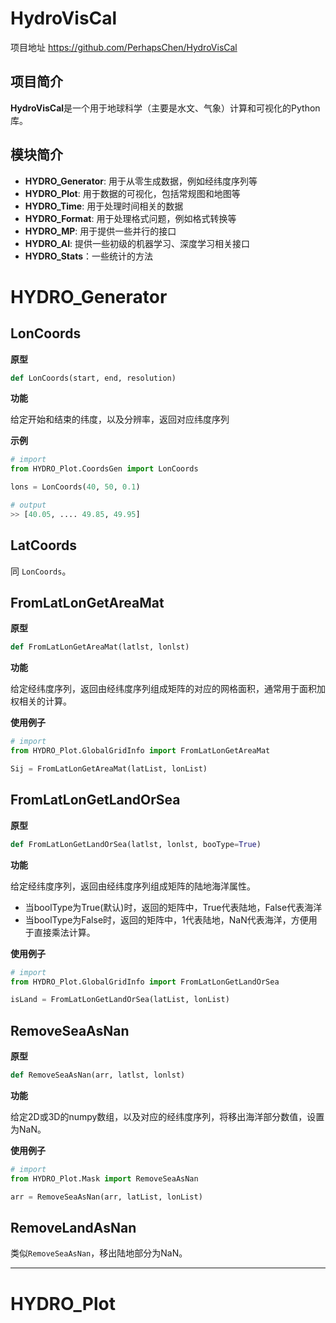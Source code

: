 # HydroVisCal
项目地址 https://github.com/PerhapsChen/HydroVisCal

## 项目简介

**HydroVisCal**是一个用于地球科学（主要是水文、气象）计算和可视化的Python库。

## 模块简介

- **HYDRO_Generator**:  用于从零生成数据，例如经纬度序列等
- **HYDRO_Plot**: 用于数据的可视化，包括常规图和地图等
- **HYDRO_Time**: 用于处理时间相关的数据
- **HYDRO_Format**: 用于处理格式问题，例如格式转换等
- **HYDRO_MP**: 用于提供一些并行的接口
- **HYDRO_AI**: 提供一些初级的机器学习、深度学习相关接口
- **HYDRO_Stats**：一些统计的方法

# HYDRO_Generator

## LonCoords

**原型**

```python
def LonCoords(start, end, resolution)
```

**功能**

给定开始和结束的纬度，以及分辨率，返回对应纬度序列

**示例**

```python
# import 
from HYDRO_Plot.CoordsGen import LonCoords

lons = LonCoords(40, 50, 0.1)

# output
>> [40.05, .... 49.85, 49.95]
```

## LatCoords

同 `LonCoords`。

## FromLatLonGetAreaMat

**原型**

```python
def FromLatLonGetAreaMat(latlst, lonlst)
```

**功能**

给定经纬度序列，返回由经纬度序列组成矩阵的对应的网格面积，通常用于面积加权相关的计算。

**使用例子**

```python
# import 
from HYDRO_Plot.GlobalGridInfo import FromLatLonGetAreaMat

Sij = FromLatLonGetAreaMat(latList, lonList)
```

## FromLatLonGetLandOrSea

**原型**

```python
def FromLatLonGetLandOrSea(latlst, lonlst, booType=True)
```

**功能**

给定经纬度序列，返回由经纬度序列组成矩阵的陆地海洋属性。

- 当boolType为True(默认)时，返回的矩阵中，True代表陆地，False代表海洋
- 当boolType为False时，返回的矩阵中，1代表陆地，NaN代表海洋，方便用于直接乘法计算。

**使用例子**

```python
# import 
from HYDRO_Plot.GlobalGridInfo import FromLatLonGetLandOrSea

isLand = FromLatLonGetLandOrSea(latList, lonList)
```

## RemoveSeaAsNan

**原型**

```python
def RemoveSeaAsNan(arr, latlst, lonlst)
```

**功能**

给定2D或3D的numpy数组，以及对应的经纬度序列，将移出海洋部分数值，设置为NaN。

**使用例子**

```python
# import 
from HYDRO_Plot.Mask import RemoveSeaAsNan

arr = RemoveSeaAsNan(arr, latList, lonList)
```

## RemoveLandAsNan

类似`RemoveSeaAsNan`，移出陆地部分为NaN。



---

# HYDRO_Plot

